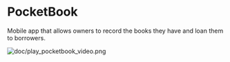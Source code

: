 # PocketBook

Mobile app that allows owners to record the books they have and loan them to borrowers.

![doc/play_pocketbook_video.png](https://drive.google.com/file/d/13KYysoOsiireBoEo4ZTaU_TKg-OUmxiZ/view?usp=sharing)
